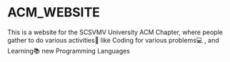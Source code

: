 # ACM_WEBSITE
This is a website for the SCSVMV University ACM Chapter, where people gather to do various activities:ghost: like Coding for various problems:computer: , and Learning:books: new Programming Languages